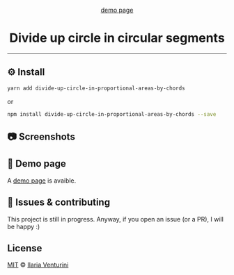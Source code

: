 <div align="center" style="text-align: center;">

[demo page](https://divide-up-circle-in-circular-segments.netlify.app/)

  <h1>Divide up circle in circular segments</h1>

</div>

---

## ⚙️ Install

```bash
yarn add divide-up-circle-in-proportional-areas-by-chords
```

or

```bash
npm install divide-up-circle-in-proportional-areas-by-chords --save
```

## 📷 Screenshots

## 🙈 Demo page

A [demo page](https://divide-up-circle-in-proportional-areas-by-chords.netlify.app/) is avaible.

## 🐛 Issues & contributing

This project is still in progress. Anyway, if you open an issue (or a PR), I will be happy :)

## License

[MIT](https://github.com/ilariaventurini/divide-up-circle-in-proportional-areas-by-chords/blob/master/LICENSE) © [Ilaria
Venturini](https://github.com/ilariaventurini)

<!--
TODO:
- [ ]
-->
